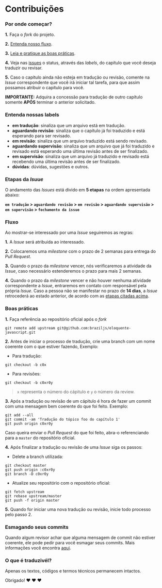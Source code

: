 # Contribuições

### Por onde começar?

**1.** Faça o _fork_ do projeto.

**2.** [Entenda nosso fluxo](#fluxo).

**3.** [Leia e pratique as boas práticas](#boas-pr%C3%A1ticas).

**4.** Veja nas [issues](https://github.com/braziljs/eloquente-javascript/issues) o status, através das *labels*, do capítulo que você deseja traduzir ou revisar.

**5.** Caso o capítulo ainda não esteja em tradução ou revisão, comente na _Issue_ correspondente que você irá iniciar tal tarefa, para que assim possamos atribuir o capítulo para você.

**IMPORTANTE:** Adquira a concessão para tradução de outro capítulo somente **APÓS** terminar o anterior solicitado.

### Entenda nossas __labels__

* **em tradução**: sinaliza que um arquivo está em tradução.
* **aguardando revisão**: sinaliza que o capítulo já foi traduzido e está esperando para ser revisado.
* **em revisão**: sinaliza que um arquivo traduzido está sendo revisado.
* **aguardando supervisão**: sinaliza que um arquivo que já foi traduzido e revisado está esperando uma última revisão antes de ser finalizado.
* **em supervisão**: sinaliza que um arquivo já traduzido e revisado está recebendo uma última revisão antes de ser finalizado.
* **dúvidas**: dúvidas, sugestões e outros.

### Etapas da _Isuue_

O andamento das _Issues_ está divido em **5 etapas** na ordem apresentada abaixo:

**`em tradução` > `aguardando revisão` > `em revisão` > `aguardando supervisão` > `em supervisão` > `fechamento da issue`**

### Fluxo

Ao mostrar-se interessado por uma _Issue_ seguiremos as regras:

**1.** A _Issue_ será atribuida ao interessado.

**2.** Colocaremos uma _milestone_ com o prazo de 2 semanas para entrega do _Pull Request_.

**3.** Quando o prazo da _milestone_ vencer, nós verificaremos a atividade da _Issue_, caso necessário estenderemos o prazo para mais 2 semanas.

**4.** Quando o prazo da _milestone_ vencer e não houver nenhuma atividade correspondente a _Issue_, entraremos em contato com responsável pela própria _Issue_. Caso a pessoa não se manifestar no prazo de **14 dias**, a _Issue_ retrocederá ao estado anterior, de acordo com as [etapas citadas acima](#etapas-da-isuue).

### Boas práticas

**1.** Faça referência ao repositório oficial após o _fork_ 

```
git remote add upstream git@github.com:braziljs/eloquente-javascript.git
```

**2.** Antes de iniciar o processo de tradução, crie uma branch com um nome coerente com o que estiver fazendo, Exemplo:

- Para tradução: 

```
git checkout -b c0x
``` 

- Para revisões: 

```
git checkout -b c0xr0y
```

> `x` representa o número do cápitulo e `y` o número da review.

**3.** Após a tradução ou revisão de um cápitulo é hora de fazer um commit com uma mensagem bem coerente do que foi feito. Exemplo:

```
git add --all
git commit -am 'Tradução do tópico foo do capítulo 1'
git push origin c0xr0y
```

Caso queira enviar o _Pull Request_ do que foi feito, abra-o referenciando para a `master` do repositório oficial.

**4.** Após finalizar a tradução ou revisão de uma _Issue_ siga os passos:

- Delete a branch utilizada:

```
git checkout master
git push origin :c0xr0y
git branch -D c0xr0y
```

- Atualize seu repositório com o repositório oficial:

```
git fetch upstream
git rebase upstream/master
git push -f origin master
```

**5.** Quando for iniciar uma nova tradução ou revisão, inicie todo processo pelo passo 2.

### Esmagando seus commits

Quando algum revisor achar que alguma mensagem de commit não estiver coerente, ele pode pedir para você esmagar seus commits. Mais informações você encontra [aqui](http://gitready.com/advanced/2009/02/10/squashing-commits-with-rebase.html).

### O que é traduzivél?

Apenas os textos, códigos e termos técnicos permanecem intactos.

Obrigado! :heart: :heart: :heart:
